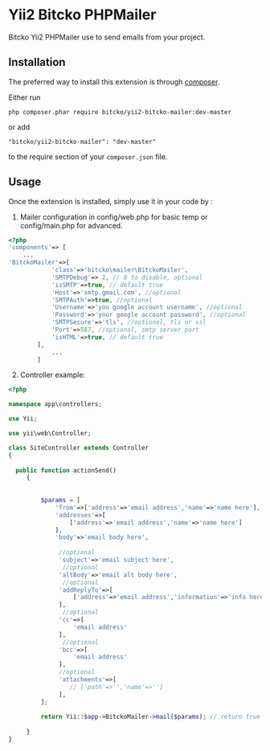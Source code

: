Yii2 Bitcko PHPMailer
=========================================
Bitcko Yii2 PHPMailer use to send emails from your project.

Installation
------------

The preferred way to install this extension is through [composer](http://getcomposer.org/download/).

Either run

```
php composer.phar require bitcko/yii2-bitcko-mailer:dev-master

```

or add

```
"bitcko/yii2-bitcko-mailer": "dev-master"
```

to the require section of your `composer.json` file.


Usage
-----

Once the extension is installed, simply use it in your code by  :

1. Mailer configuration in  config/web.php for basic temp or config/main.php for advanced.

```php
<?php
'components'=> [
    ...
'BitckoMailer'=>[
            'class'=>'bitcko\mailer\BitckoMailer',
            'SMTPDebug'=> 2, // 0 to disable, optional
            'isSMTP'=>true, // default true
            'Host'=>'smtp.gmail.com', //optional
            'SMTPAuth'=>true, //optional
            'Username'=>'you google account username', //optional
            'Password'=>'your google account password', //optional
            'SMTPSecure'=>'tls', //optional, tls or ssl
            'Port'=>587, //optional, smtp server port
            'isHTML'=>true, // default true
        ],
            ...
        ]

```

2. Controller example:
      
```php
<?php

namespace app\controllers;

use Yii;

use yii\web\Controller;

class SiteController extends Controller
{
   
  public function actionSend()
     {
 
 
         $params = [
             'from'=>['address'=>'email address','name'=>'name here'],
             'addresses'=>[
                 ['address'=>'email address','name'=>'name here']
             ],
             'body'=>'email body here',
             
              //optional              
              'subject'=>'email subject here',
               //optional
              'altBody'=>'email alt body here',
               //optional
              'addReplyTo'=>[
                  ['address'=>'email address','information'=>'info here']
              ],
               //optional
              'cc'=>[
                  'email address'
              ],
               //optional
              'bcc'=>[
                  'email address'
              ],
              //optional
              'attachments'=>[
                 // ['path'=>'','name'=>'']
              ],
         ];
         
         return Yii::$app->BitckoMailer->mail($params); // return true if mail sent successfully
 
     }
}


```



